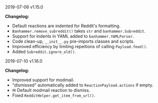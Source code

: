 2019-07-06 v1.15.0

**Changelog:**
 - Default reactions are indented for Reddit's formatting.
 - `Banhammer.remove_subreddit()` takes `str` and `banhammer.Subreddit`.
 - Support for indents in YAML added to `banhammer.YAMLParser`.
 - Code clean-up, `__init__.py` pre-imports classes and scripts.
 - Improved efficiency by limiting repeitions of calling `Payload.feed()`.
 - Added `Subreddit.ignore_old()`.
 
2019-07-10 v1.16.0

**Changelog:**
 - Improved support for modmail.
 - "dismissed" automatically added to `ReactionPayload.actions` if empty.
 - ✉ Default modmail reaction to dismiss.
 - Fixed `RedditHelper.get_item_from_url()`.
